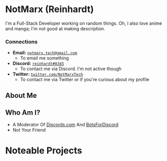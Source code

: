# NotMarx (Reinhardt)
I'm a Full-Stack Developer working on random things. Oh, I also love anime and manga; I'm not good at making description.

### Connections

- **Email:** [`notmarx.tech@gmail.com`](mailto:notmarx.tech@gmail.com)
   - To email me something
- **Discord:** [`reinhardt#8345`](https://discord.com/users/516186529547288576)
   - To contact me via Discord. I'm not active though
- **Twitter:** [`twitter.com/NotMarxTech`](https://twitter.com/NotMarxTech)
   - To contact me via Twitter or if you're curious about my profile 

## About Me

## Who Am I?

- A Moderator Of [Discords.com](https://discords.com) And [BotsForDiscord](https://discords.com/bots)
- Not Your Friend

# Noteable Projects
